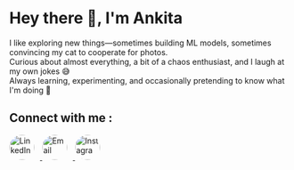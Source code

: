  
# Hey there 👋, I'm Ankita  

I like exploring new things—sometimes building ML models, sometimes convincing my cat to cooperate for photos.  
Curious about almost everything, a bit of a chaos enthusiast, and I laugh at my own jokes 😅  
Always learning, experimenting, and occasionally pretending to know what I'm doing 🚀 

## Connect with me :

<p align="left">
  <!-- LinkedIn -->
  <a href="https://www.linkedin.com/in/YOUR-LINKEDIN-USERNAME/" target="_blank">
    <img src="https://cdn-icons-png.flaticon.com/512/174/174857.png" 
         alt="LinkedIn" width="45" height="45" style="border-radius:50%; margin-right:10px;">
  </a>

  <!-- Email -->
  <a href="mailto:YOUREMAIL@example.com">
    <img src="https://cdn-icons-png.flaticon.com/512/732/732200.png" 
         alt="Email" width="45" height="45" style="border-radius:50%; margin-right:10px;">
  </a>

  <!-- Instagram -->
  <a href="https://www.instagram.com/YOUR-INSTAGRAM-USERNAME/" target="_blank">
    <img src="https://cdn-icons-png.flaticon.com/512/2111/2111463.png" 
         alt="Instagram" width="45" height="45" style="border-radius:50%;">
  </a>
</p>

